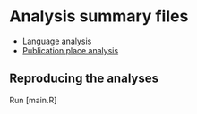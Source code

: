 # Analysis summary files

 * [Language analysis](language.md)
 * [Publication place analysis](place.md) 


## Reproducing the analyses

Run [main.R]




